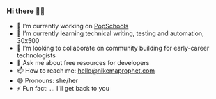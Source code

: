 ### Hi there 👋🏾


- 🔭 I’m currently working on [PopSchools](https://github.com/sponsors/popschools)
- 🌱 I’m currently learning technical writing, testing and automation, 30x500
- 👯 I’m looking to collaborate on community building for early-career technologists
- 💬 Ask me about free resources for developers
- 📫 How to reach me: hello@nikemaprophet.com
- 😄 Pronouns: she/her
- ⚡ Fun fact: ... I'll get back to you

